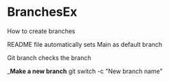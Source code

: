 # BranchesEx
How to create branches

README file automatically sets Main as default branch

Git branch checks the branch

___Make a new branch__
git switch -c "New branch name"



